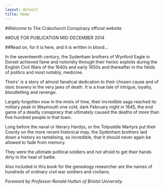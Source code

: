 ```yaml
---
layout: default
title: Home       
---
```


#Welcome to The Crabchurch Conspiracy official website

##DUE FOR PUBLICATION MID-DECEMBER 2014


##Read on, for it is here, and it is written in blood...

In the seventeenth century, the Sydenham brothers of Wynford Eagle in Dorset achieved fame and notoriety through their heroic exploits during the English Civil Wars of the 1640s and early 1650s and thereafter in the fields of politics and most notably, medicine.
 
Theirs' is a story of almost fanatical dedication to their chosen cause and of stoic bravery in the very jaws of death. It is a true tale of intrigue, loyalty, bloodletting and revenge.
 
Largely forgotten now in the mists of time, their incredible saga reached its military peak in Weymouth one cold, dark February night in 1645, the end game of a deadly conspiracy that ultimately caused the deaths of more than five hundred people in that town.
 
Long before the naval or literary Hardys, or the Tolpuddle Martyrs put their County on the more recent historical map, the Sydenham brothers laid down a history so tantalising, so incredible, that it should never again be allowed to fade from memory.
 
They were the ultimate political soldiers and not afraid to get their hands dirty in the heat of battle.
 
Also included in this book for the genealogy researcher are the names of hundreds of ordinary civil war soldiers and civilians.
 
_Foreword by Professor Ronald Hutton of Bristol University._
